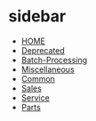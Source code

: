 # sidebar

* [HOME](../)
* [Deprecated]()
* [Batch-Processing]()
* [Miscellaneous]()
* [Common]()
* [Sales]()
* [Service]()
* [Parts]()
